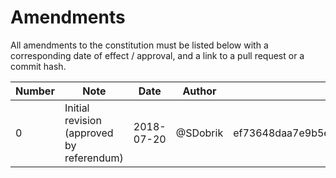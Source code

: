 
# Amendments

All amendments to the constitution must be listed below with a
corresponding date of effect / approval, and a link to a pull request
or a commit hash.

Number | Note | Date | Author | PR / Commit
-------|------|------|--------|------------
0 | Initial revision (approved by referendum) | 2018-07-20 | @SDobrik | ef73648daa7e9b5e7b425268cae53320dcb0c14e
